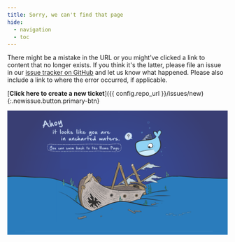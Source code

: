 ```yaml
---
title: Sorry, we can't find that page
hide:
  - navigation
  - toc
---
```


There might be a mistake in the URL or you might've clicked a link to content
that no longer exists. If you think it's the latter, please file an issue in
our [issue tracker on GitHub](https://github.com/docker/docker.github.io/issues/new)
and let us know what happened. Please also include a link to where the error
occurred, if applicable.

[**Click here to create a new ticket**]({{ config.repo_url }}/issues/new){:.newissue.button.primary-btn}

[![404 page not found](assets/images/404.png)](index.md "Go to the homepage")
